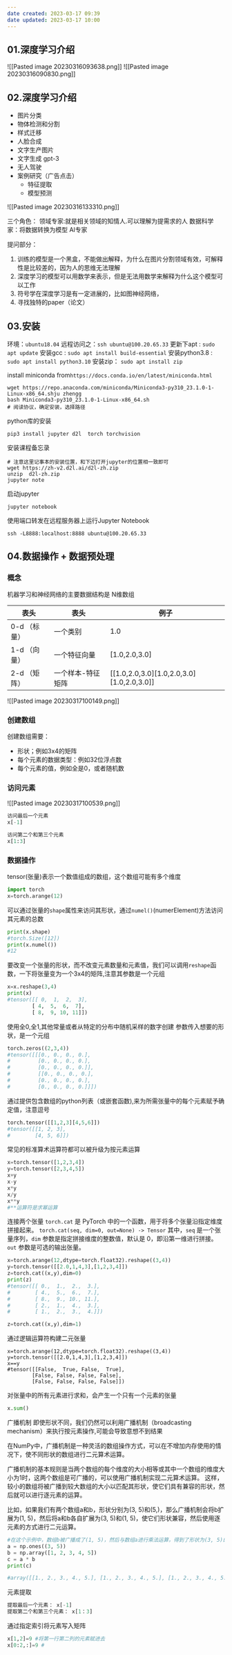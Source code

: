 ```yaml
---
date created: 2023-03-17 09:39
date updated: 2023-03-17 10:00
---
```


## 01.深度学习介绍

![[Pasted image 20230316093638.png]]
![[Pasted image 20230316090830.png]]

## 02.深度学习介绍

- 图片分类
- 物体检测和分割
- 样式迁移
- 人脸合成
- 文字生产图片
- 文字生成 gpt-3
- 无人驾驶
- 案例研究（广告点击）
  - 特征提取
  - 模型预测

![[Pasted image 20230316133310.png]]

三个角色：
领域专家:就是相关领域的知情人.可以理解为提需求的人
数据科学家：将数据转换为模型
AI专家

提问部分：

1. 训练的模型是一个黑盒，不能做出解释，为什么在图片分割领域有效，可解释性是比较差的，因为人的思维无法理解
2. 深度学习的模型可以用数学来表示，但是无法用数学来解释为什么这个模型可以工作
3. 符号学在深度学习是有一定进展的，比如图神经网络，
4. 寻找独特的paper（论文）

## 03.安装

环境：`ubuntu18.04`
远程访问之：`ssh ubuntu@100.20.65.33`
更新下apt : `sudo apt update`
安装gcc : `sudo apt install build-essential`
安装python3.8 : `sudo apt install python3.10`
安装zip： `sudo apt install zip`

install miniconda from`https://docs.conda.io/en/latest/miniconda.html`

```shell
wget https://repo.anaconda.com/miniconda/Miniconda3-py310_23.1.0-1-Linux-x86_64.shju zhengg
bash Miniconda3-py310_23.1.0-1-Linux-x86_64.sh
# 阅读协议，确定安装，选择路径
```

python库的安装

```shell
pip3 install jupyter d2l  torch torchvision
```

安装课程备忘录

```shell
# 注意这里记事本的安装位置，和下边打开jupyter的位置相一致即可
wget https://zh-v2.d2l.ai/d2l-zh.zip
unzip  d2l-zh.zip
jupyter note
```

启动jupyter

```shell
jupyter notebook
```

使用端口转发在远程服务器上运行Jupyter Notebook

```shell
ssh -L8888:localhost:8888 ubuntu@100.20.65.33
```

## 04.数据操作 + 数据预处理

### 概念
机器学习和神经网络的主要数据结构是 N维数组

| 表头       | 表头        | 例子                                        |
| -------- | --------- | ----------------------------------------- |
| 0-d （标量） | 一个类别      | 1.0                                       |
| 1-d （向量） | 一个特征向量    | [1.0,2.0,3.0]                             |
| 2-d （矩阵） | 一个样本-特征矩阵 | [[1.0,2.0,3.0][1.0,2.0,3.0][1.0,2.0,3.0]] |
![[Pasted image 20230317100149.png]]
### 创建数组

创建数组需要：
- 形状；例如3x4的矩阵
- 每个元素的数据类型：例如32位浮点数
- 每个元素的值，例如全是0，或者随机数

### 访问元素

![[Pasted image 20230317100539.png]]

```python
访问最后一个元素
x[-1]

访问第二个和第三个元素
x[1:3]
```
### 数据操作

tensor(张量)表示一个数值组成的数组，这个数组可能有多个维度
```python
import torch
x=torch.arange(12)
```

可以通过张量的`shape`属性来访问其形状，通过`numel()`(numerElement)方法访问其元素的总数
``` python
print(x.shape)
#torch.Size([12])
print(x.numel())
#12
```

要改变一个张量的形状，而不改变元素数量和元素值，我们可以调用`reshape`函数，一下将张量变为一个3x4的矩阵,注意其参数是一个元组
```python
x=x.reshape(3,4)
print(x)
#tensor([[ 0,  1,  2,  3],
        [ 4,  5,  6,  7],
        [ 8,  9, 10, 11]])
```

使用全0,全1,其他常量或者从特定的分布中随机采样的数字创建
参数传入想要的形状，是一个元组
```python
torch.zeros((2,3,4))
#tensor([[[0., 0., 0., 0.],
#         [0., 0., 0., 0.],
#         [0., 0., 0., 0.]],
#         [[0., 0., 0., 0.],
#         [0., 0., 0., 0.],
#         [0., 0., 0., 0.]]])
````

通过提供包含数组的python列表（或嵌套函数),来为所需张量中的每个元素赋予确定值，注意逗号
```python
torch.tensor([[1,2,3][4,5,6]])
#tensor([[1, 2, 3],
#        [4, 5, 6]])
```

常见的标准算术运算符都可以被升级为按元素运算
```python
x=torch.tensor([1,2,3,4])
y=torch.tensor([2,3,4,5])
x+y
x-y
x*y
x/y
x**y
#**运算符是求幂运算
```

连接两个张量
`torch.cat` 是 PyTorch 中的一个函数，用于将多个张量沿指定维度拼接起来。
`torch.cat(seq, dim=0, out=None) -> Tensor`
其中，`seq` 是一个张量序列，`dim` 参数是指定拼接维度的整数值，默认是 0，即沿第一维进行拼接。`out` 参数是可选的输出张量。
```python
x=torch.arange(12,dtype=torch.float32).reshape((3,4))
y=torch.tensor([[2.0,1,4,3],[1,2,3,4]])
z=torch.cat((x,y),dim=0)
print(z)
#tensor([[ 0.,  1.,  2.,  3.],
#        [ 4.,  5.,  6.,  7.],
#        [ 8.,  9., 10., 11.],
#        [ 2.,  1.,  4.,  3.],
#        [ 1.,  2.,  3.,  4.]])

z=torch.cat((x,y),dim=1)
```

通过逻辑运算符构建二元张量
```shell
x=torch.arange(12,dtype=torch.float32).reshape((3,4))
y=torch.tensor([[2.0,1,4,3],[1,2,3,4]])
x==y
#tensor([[False,  True, False,  True],
        [False, False, False, False],
        [False, False, False, False]])
```

对张量中的所有元素进行求和，会产生一个只有一个元素的张量
```python
x.sum()
```

广播机制
即使形状不同，我们仍然可以利用广播机制（broadcasting mechanism）来执行按元素操作,可能会导致意想不到结果

在NumPy中，广播机制是一种灵活的数组操作方式，可以在不增加内存使用的情况下，使不同形状的数组进行二元算术运算。

广播机制的基本规则是当两个数组的每个维度的大小相等或其中一个数组的维度大小为1时，这两个数组是可广播的，可以使用广播机制实现二元算术运算。 这样，较小的数组将被广播到较大数组的大小以匹配其形状，使它们具有兼容的形状，然后就可以进行逐元素的运算。

比如，如果我们有两个数组a和b，形状分别为(3, 5)和(5,)，那么广播机制会将b扩展为(1, 5)，然后将a和b各自扩展为(3, 5)和(1, 5)，使它们形状兼容，然后使用逐元素的方式进行二元运算。

```python
#在这个示例中，数组b被广播成了(1, 5)，然后与数组a进行乘法运算，得到了形状为(3, 5)的新数组c。可以看到，数组b的每个元素都被逐个乘以了a数组对应位置的元素，从而得到新数组c。
a = np.ones((3, 5))
b = np.array([1, 2, 3, 4, 5])
c = a * b
print(c)

#array([[1., 2., 3., 4., 5.], [1., 2., 3., 4., 5.], [1., 2., 3., 4., 5.]])

```


元素提取
```python
提取最后一个元素： x[-1]
提取第二个和第三个元素： x[1：3]
```

通过指定索引将元素写入矩阵
``` python
x[1,2]=9 #将第一行第二列的元素赋进去
x[0:2,:]=9 #
```
